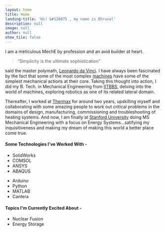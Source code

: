 ```yaml
---
layout: home
title: Home
landing-title: 'Hi! &#128075 , my name is Dhruval'
description: null
image: null
author: null
show_tile: false
---
```


<p>I am a meticulous MechE by profession and an avid builder at heart.</p>
<blockquote>“Simplicity is the ultimate sophistication”</blockquote> 
<p>said the master polymath, <a href="https://en.wikipedia.org/wiki/Leonardo_da_Vinci" target="_blank">Leonardo da Vinci</a>. I have always been fascinated by the fact that some of the most complex <a href="Misc_files/sewing_mech.html">machines</a> have some of the simplest mechanical actions at their core. Taking this thought into action, I did my B. Tech. in Mechanical Engineering from <a href="https://www.iitbbs.ac.in/" target="_blank">IITBBS</a>, delving into the world of machines, exploring robotics as one of its related lateral domain. </p>
<p>Thereafter, I worked at <a href="https://www.thermaxglobal.com/" target="_blank">Thermax</a> for around two years, upskilling myself and collaborating with some amazing people to work out critical problems in the domains of design, manufacturing, commissioning and troubleshooting of heating systems. And now, I am finally at <a href="https://www.stanford.edu/" target="_blank">Stanford University</a> doing MS Mechanical Engineering with a focus on Energy Systems...satifying my inquisitiveness and making my dream of making this world a better place come true.</p>

<div class="row 200%">
    <div class="6u 12u$(medium)">
        <h4>Some Technologies I've Worked With -</h4>
        <div class="row">
            <div class="6u 12u$(small)">
                <ul>
                <li>SolidWorks</li>
                <li>COMSOL</li>
                <li>ANSYS</li>
                <li>ABAQUS</li>
                </ul>
            </div>
            <div class="6u$ 12u$(small)">
                <ul>
                <li>Arduino</li>
                <li>Python</li>
                <li>MATLAB</li>
                <li>Cantera</li>
                </ul>
            </div>
        </div>
    </div>
    <div class="6u$ 12u$(medium)">
        <h4>Topics I'm Currently Excited About -</h4>
        <div class="box">
            <ul class="alt">
                <li>Nuclear Fusion</li>
                <li>Energy Storage</li>
            </ul>
        </div>
    </div>
</div>

    


